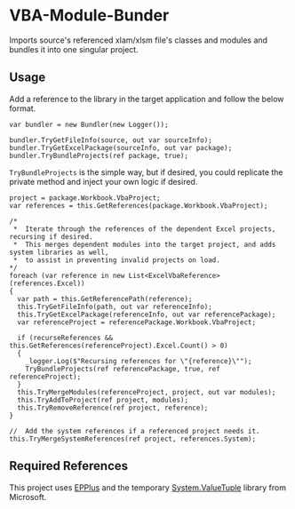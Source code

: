 # VBA-Module-Bunder
Imports source's referenced xlam/xlsm file's classes and modules and bundles it into one singular project.

## Usage
Add a reference to the library in the target application and follow the below format. 

    var bundler = new Bundler(new Logger());

    bundler.TryGetFileInfo(source, out var sourceInfo);
    bundler.TryGetExcelPackage(sourceInfo, out var package);
    bundler.TryBundleProjects(ref package, true);

`TryBundleProjects` is the simple way, but if desired, you could replicate the private method and inject your own logic if desired.

    project = package.Workbook.VbaProject;
    var references = this.GetReferences(package.Workbook.VbaProject);

    /*	
     *	Iterate through the references of the dependent Excel projects, recursing if desired.
     *	This merges dependent modules into the target project, and adds system libraries as well,
     *	to assist in preventing invalid projects on load.
    */
    foreach (var reference in new List<ExcelVbaReference>(references.Excel))
    {
      var path = this.GetReferencePath(reference);
      this.TryGetFileInfo(path, out var referenceInfo);
      this.TryGetExcelPackage(referenceInfo, out var referencePackage);
      var referenceProject = referencePackage.Workbook.VbaProject;

      if (recurseReferences && this.GetReferences(referenceProject).Excel.Count() > 0)
      {
        _logger.Log($"Recursing references for \"{reference}\"");
        TryBundleProjects(ref referencePackage, true, ref referenceProject);
      }
      this.TryMergeModules(referenceProject, project, out var modules);
      this.TryAddToProject(ref project, modules);
      this.TryRemoveReference(ref project, reference);
    }

    //	Add the system references if a referenced project needs it.
    this.TryMergeSystemReferences(ref project, references.System);
##  Required References
This project uses [EPPlus](https://github.com/pruiz/EPPlus/tree/master/EPPlus) and the temporary [System.ValueTuple](https://www.nuget.org/packages/System.ValueTuple/) library from Microsoft.
